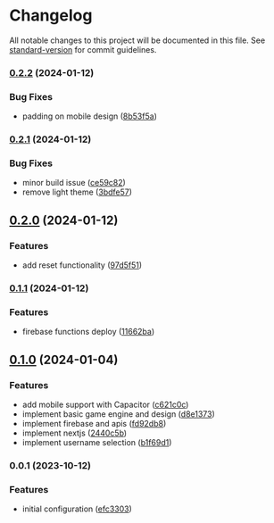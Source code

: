 # Changelog

All notable changes to this project will be documented in this file. See [standard-version](https://github.com/conventional-changelog/standard-version) for commit guidelines.

### [0.2.2](https://github.com/yenerunver/tic-tac-toe/compare/0.2.1...0.2.2) (2024-01-12)

### Bug Fixes

- padding on mobile design ([8b53f5a](https://github.com/yenerunver/tic-tac-toe/commit/8b53f5a2bb6e806289a6fc0d12aec53253e3cb9f))

### [0.2.1](https://github.com/yenerunver/tic-tac-toe/compare/0.2.0...0.2.1) (2024-01-12)

### Bug Fixes

- minor build issue ([ce59c82](https://github.com/yenerunver/tic-tac-toe/commit/ce59c82c791a28095533adc2d1c2950b773d42f6))
- remove light theme ([3bdfe57](https://github.com/yenerunver/tic-tac-toe/commit/3bdfe57715f7fa0f8a662df7760cc6e8a24b77ab))

## [0.2.0](https://github.com/yenerunver/tic-tac-toe/compare/0.1.1...0.2.0) (2024-01-12)

### Features

- add reset functionality ([97d5f51](https://github.com/yenerunver/tic-tac-toe/commit/97d5f519b748021bfb6da7fd555ac3b770b643ef))

### [0.1.1](https://github.com/yenerunver/tic-tac-toe/compare/0.1.0...0.1.1) (2024-01-12)

### Features

- firebase functions deploy ([11662ba](https://github.com/yenerunver/tic-tac-toe/commit/11662bad0e7a04ca5358918544f21393686a477e))

## [0.1.0](https://github.com/yenerunver/tic-tac-toe/compare/0.0.1...0.1.0) (2024-01-04)

### Features

- add mobile support with Capacitor ([c621c0c](https://github.com/yenerunver/tic-tac-toe/commit/c621c0cdcda72251c455e9177cc0d8924ff4b554))
- implement basic game engine and design ([d8e1373](https://github.com/yenerunver/tic-tac-toe/commit/d8e13737bb5f56623ad5c4e7d54aaf39031027bb))
- implement firebase and apis ([fd92db8](https://github.com/yenerunver/tic-tac-toe/commit/fd92db8354e08e4fb05423019811787f785c689a))
- implement nextjs ([2440c5b](https://github.com/yenerunver/tic-tac-toe/commit/2440c5befbbcc3e1194a548a5196284ea67e9be7))
- implement username selection ([b1f69d1](https://github.com/yenerunver/tic-tac-toe/commit/b1f69d181462a094829cfe3ce3cc1e8b1586187e))

### 0.0.1 (2023-10-12)

### Features

- initial configuration ([efc3303](https://github.com/yenerunver/tic-tac-toe/commit/efc3303ee3f2279f733ac0d1cb0c48df5349d530))
